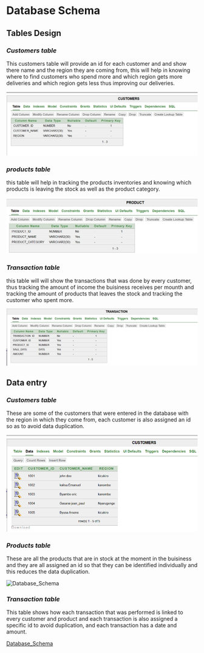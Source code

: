 # **Database Schema**
## **Tables Design**
### *Customers table* 
This customers table will provide an id for each customer and and show there name and the region they are coming from, this will help in knowing where to find customers who spend more and which region gets more deliveries and which region gets less thus improving our deliveries.

![Database Schema](customers_table.png)

### *products table*
this table will help in tracking the products inventories and knowing which products is leaving the stock as well as the product category.

![Database_Schema](products_table.png)


### *Transaction table*
this table will will show the transactions that was done by every customer, thus tracking the amount of income the buisiness receives per mounth and tracking the amount of products that leaves the stock and tracking the customer who spent more.

![Database_Schema](transactional_table.png)

## **Data entry**
### *Customers table*
These are some of the customers that were entered in the database with the region in which they come from, each customer is also assigned an id so as  to avoid data duplication.

![Database_Schema](customers_data_entry.png)


### *Products table*
These are all the products that are in stock at the moment in the buisiness and they are all assigned an id so that they can be identified individually and this reduces the data duplication.

![Database_Schema](products_data_enrty.png)


### *Transaction table*
This table shows how each transaction that was performed is linked to every customer and product and each transaction is also assigned a specific id to avoid duplication, and each transaction has a date and amount.

[Database_Schema](transaction_data_entry.png)
